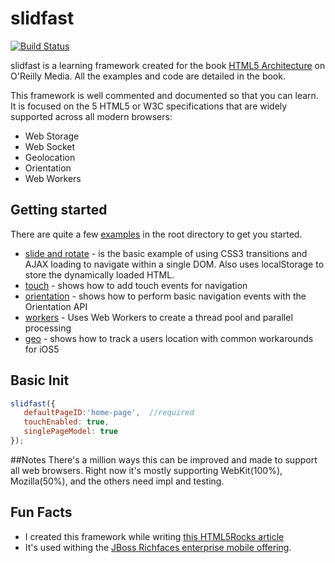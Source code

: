 # slidfast #
[![Build Status](https://secure.travis-ci.org/slidfast/slidfast.png)](http://travis-ci.org/slidfast/slidfast)

slidfast is a learning framework created for the book [HTML5 Architecture](http://shop.oreilly.com/product/0636920024088.do) on O'Reilly Media.
All the examples and code are detailed in the book.

This framework is well commented and documented so that you can learn. It is focused on the 5
HTML5 or W3C specifications that are widely supported across all modern browsers:

* Web Storage
* Web Socket
* Geolocation
* Orientation
* Web Workers

## Getting started
There are quite a few [examples](example/) in the root directory to get you started.
* [slide and rotate](example/index.html) - is the basic example of using CSS3 transitions and AJAX loading to navigate within a single DOM. Also uses localStorage to store the dynamically loaded HTML.
* [touch](example/touch/) - shows how to add touch events for navigation
* [orientation](example/orientation) - shows how to perform basic navigation events with the Orientation API
* [workers](example/workers) - Uses Web Workers to create a thread pool and parallel processing
* [geo](example/geo) - shows how to track a users location with common workarounds for iOS5

## Basic Init
```javascript
slidfast({
   defaultPageID:'home-page',  //required
   touchEnabled: true,
   singlePageModel: true
});
```

##Notes
There's a million ways this can be improved and made to support all web browsers. Right now it's mostly supporting WebKit(100%), Mozilla(50%), and the others need impl and testing.


## Fun Facts
* I created this framework while writing [this HTML5Rocks article](http://www.html5rocks.com/en/mobile/optimization-and-performance/)
* It's used withing the [JBoss Richfaces enterprise mobile offering](https://github.com/richfaces/components/tree/develop/mobile-compatibility).